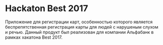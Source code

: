 # Hackaton Best 2017

Приложение для регистрации карт, особенностью которого является беспрепятственная регистрация карты для людей с нарушеным слухом и речью.
Данный продукт был реализован для компании Альфабанк в рамках хакатона Best 2017.

